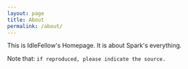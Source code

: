 ```yaml
---
layout: page
title: About
permalink: /about/
---
```


This is IdleFellow's Homepage. It is about Spark's everything.

Note that: `if reproduced, please indicate the source.`
